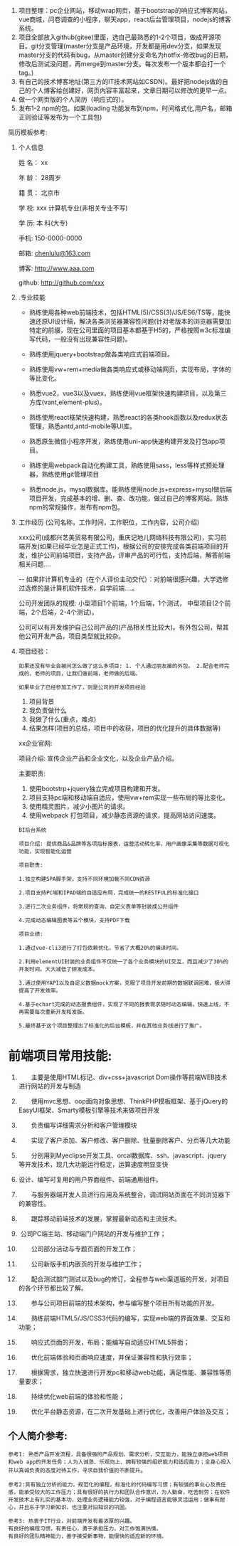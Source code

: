 1. 项目整理：pc企业网站，移动wrap网页，基于bootstrap的响应式博客网站，vue商城，问卷调查的小程序，聊天app，react后台管理项目，nodejs的博客系统。
2. 项目全部放入github(gitee)里面，选自己最熟悉的1-2个项目，做成开源项目。git分支管理(master分支是产品环境，开发都是用dev分支，如果发现master分支的代码有bug，从master创建分支命名为hotfix-修改bug的日期，修改后测试没问题，再merge到master分支。每次发布一个版本都会打一个tag。)
3. 有自己的技术博客地址(第三方的IT技术网站如CSDN)。最好把nodejs做的自己的个人博客给创建好，网页内容丰富起来，文章日期可以修改的更早一点。
4. 做一个网页版的个人简历（响应式的）。
5. 发布1-2 npm的包。如果(loading 功能发布到npm，时间格式化,用户名，邮箱正则验证等发布为一个工具包)

简历模板参考:

1. 个人信息

   姓    名：	xx

   年    龄：	28周岁

   籍    贯：	北京市

   学    校: xxx 计算机专业(非相关专业不写)

   学    历:    本 科(大专)

   手机:	150-0000-0000

   邮箱:	chenlulu@163.com

   博客:	http://www.aaa.com

   github:	http://github.com/xxx

2. .专业技能

   * 熟练使用各种web前端技术，包括HTML(5)/CSS(3)/JS/ES6/TS等，能快速还原UI设计稿，解决各类浏览器兼容性问题(针对老版本的浏览器需要加特定的前缀，现在公司里面的项目基本都基于H5的，严格按照w3c标准编写代码，一般没有出现兼容性问题)。

   * 熟练使用jquery+bootstrap做各类响应式前端项目。

   * 熟练使用vw+rem+media做各类响应式或移动端网页，实现布局，字体的等比变化。
   * 熟悉vue2，vue3以及vuex，熟练使用vue框架快速构建项目，以及第三方库(vant,element-plus)。
   * 熟练使用react框架快速构建，熟悉react的各类hook函数以及redux状态管理，熟悉antd,antd-mobile等UI库。
   * 熟悉原生微信小程序开发，熟练使用uni-app快速构建开发及打包app项目。
   * 熟练使用webpack自动化构建工具，熟练使用sass，less等样式预处理器，熟练使用git管理项目
   * 熟悉node.js，mysql数据库。能熟练使用node.js+express+mysql做后端项目开发，完成基本的增、删、查、改功能，做过自己的博客网站。熟练npm的常规操作，发布有npm包。

3. 工作经历 (公司名称，工作时间，工作职位，工作内容，公司介绍)

   xxx公司(成都兴艺美贸易有限公司，重庆记地儿网络科技有限公司)，实习前端开发(如果已经毕业怎是正式工作)，根据公司的安排完成各类前端项目的开发，维护公司前端项目，支持产品，评审产品的可行性，支持后端，解答前端相关问题....

   -- 如果非计算机专业的（在个人评价主动交代）：对前端很感兴趣，大学选修过选修的是计算机软件技术，自学前端....。

   公司开发团队的规模: 小型项目1个前端，1个后端，1个测试，  中型项目(2个前端，2个后端，2-4个测试)。

   公司可以有开发维护自己公司产品的(产品相关性比较大)。有外包公司，帮其他公司开发产品，项目类型就比较杂。

4. 项目经验：

   `如果还没有毕业会被问怎么做了这么多项目: 1. 个人通过朋友接的外包。 2.配合老师完成的，老师的项目，让我们做前端，老师做的后端。`

   `如果毕业了已经参加工作了，则是公司的开发项目经验`

   1. 项目背景
   2. 我负责做什么
   3. 我做了什么(重点，难点)
   4. 结果怎样(项目的总结，项目中的收获，项目的优化提升的具体数据等)

   xx企业官网:

   项目介绍: 宣传企业产品和企业文化，以及企业产品介绍。

   主要职责: 

   1.  使用bootstrp+jquery独立完成项目构建和开发。
   2. 项目支持pc端和移动端自适应，使用vw+rem实现一些布局的等比变化。
   3. 使用精灵图片，减少小图片的请求。
   4. 使用webpack 打包项目，减少静态资源的请求，提高网站访问速度。

   ```undefined
   BI后台系统
   
   项目介绍: 提供商品&品牌等各项指标报表，运营活动转化率，用户画像采集等数据可视化功能，实现智能化运营
   
   项目职责:
   
   1.独立构建SPA脚手架，支持不同环境加载不同CDN资源
   
   2.项目支持PC端和IPAD端的自适应布局，完成统一的RESTFUL的标准化接口
   
   3.进行二次业务组件，将常规的查询、自定义表单等封装成公共组件
   
   4.完成动态编辑图表等五个模块，支持PDF下载
   
   项目业绩:
   
   1.通过vue-cli3进行了打包依赖优化，节省了大概20%的编译时间。
   
   2.利用elementUI封装的业务组件不仅统一了各个业务模块的UI交互，而且减少了30%的开发时间。大大减低了研发成本。
   
   3.通过使用YAPI以及自定义数据mock方案，克服了项目开发前期的数据联调困难，极大得提高了开发效率。
   
   4.基于echart完成的动态报表组件，实现了不同的报表需求随时动态编辑，快速上线，不再需要每次重新开发和发版。
   
   5.最终基于这个项目整理出了标准化的后台模板，并在其他业务线进行了推广。
   ```

# 前端项目常用技能:

1. 　　主要是使用HTML标记、div+css+javascript Dom操作等前端WEB技术进行网站的开发与制造
2. 　　使用mvc思想、oop面向对象思想、ThinkPHP模板框架、基于jQuery的EasyUI框架、Smarty模板引擎等技术来做项目开发
3. 　　负责编写详细需求分析和客户管理模块

4. 　　实现了客户添加、客户修改、客户删除、批量删除客户、分页等几大功能
5. 　　分别用到Myeclipse开发工具、orcal数据库、ssh、javascript、jquery等开发技术，现几大功能运行稳定，运算速度明显变快
6. 设计、编写可复用的用户界面组件、前端通用组件。
7. 　　与服务器端开发人员进行应用及系统整合，调试网站页面在不同浏览器下的兼容性。
8. 　　跟踪移动前端技术的发展，掌握最新动态和主流技术。
9. ​    公司PC端主站、移动端门户网站的开发与维护工作；
10. 　　公司部分活动与专题页面的开发工作；
11. 　　公司新版手机内嵌页的开发与维护工作；
12. 　　配合测试部门测试以及bug的修订，全程参与web渠道版的开发，对项目的各个环节都比较了解。
13. 　　参与公司项目前端的技术架构，参与编写整个项目所有功能的开发。
14. 　　熟练前端HTML5/JS/CSS3代码的编写，实现web端的界面效果、交互和功能；
15.  　　响应式页面的开发，布局；能编写自动适应HTML5界面；
16. 　　优化前端体验和页面响应速度，并保证兼容性和执行效率；
17. ​     　　根据需求，独立快速进行开发pc和移动web功能，满足性能、兼容性等质量要求；
18.  　　持续优化web前端的体验和性能；
19. 　　优化平台静态资源，在二次开发基础上进行优化，改善用户体验及交互；

## 个人简介参考:

``参考1: 熟悉产品开发流程，具备很强的产品规划，需求分析，交互能力，能独立承担web项目和web app的开发任务；人为人诚恳、乐观向上、拥有较强的组织能力和适应能力；全身心投入并以真诚负责的态度对待工作，寻求自我价值的不断提升``。

```
参考2:具有独立分析的能力，规范化的编程，标准化的代码编写习惯；有较强的事业心及责任感，能承受较大的工作压力；具有很好的执行力和团队合作意识，为人勤奋，吃苦耐劳；在软件开发技术上有扎实的基本功，处理业务逻辑能力较强，对于编程语言能够灵活运用；做事有耐心，并且乐于学习新知识，也注重对旧知识的巩固。
```

```
参考3: 热衷于IT行业，对前端开发有着浓厚的兴趣。
有良好的编程习惯，有责任心，勇于承担压力，对工作饱满热情。
有良好的团队精神能力，善于接受新事物，能很快的适应新的环境。
```

```

```


